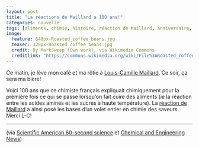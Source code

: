 ```yaml
---
layout: post
title: "La réactions de Maillard a 100 ans!"
categories: nouvelle
tags: [aliments, chimie, histoire, réaction de Maillard, anniversaire, bière, café]
image:
  feature: 640px-Roasted_coffee_beans.jpg
  teaser: 320px-Roasted_coffee_beans.jpg
  credit: By MarkSweep (Own work), via Wikimedia Commons
  creditlink: "https://commons.wikimedia.org/wiki/File%3ARoasted_coffee_beans.jpg"
---
```


Ce matin, je lève mon café et ma rôtie à [Louis-Camille Maillard](https://fr.wikipedia.org/wiki/Louis-Camille_Maillard). Ce soir, ça sera ma bière!

Voici 100 ans que ce chimiste français expliquait chimiquement pour la première fois ce qui se passe lorsqu’on fait cuire des aliments (*ie* la réaction entre les acides aminés et les sucres à haute température). La [réaction de Maillard](http://fr.wikipedia.org/wiki/R%C3%A9action_de_Maillard) a ainsi posé les bases d’un volet entier en chimie des saveurs. Merci L-C!

<hr>

(via [Scientific American 60-second science](http://www.scientificamerican.com/podcast/episode.cfm?id=food-chemists-celebrate-tasty-cente-12-10-10) et [Chemical and Engineering News](http://cen.acs.org/articles/90/i40/Maillard-Reaction-Turns-100.html))
